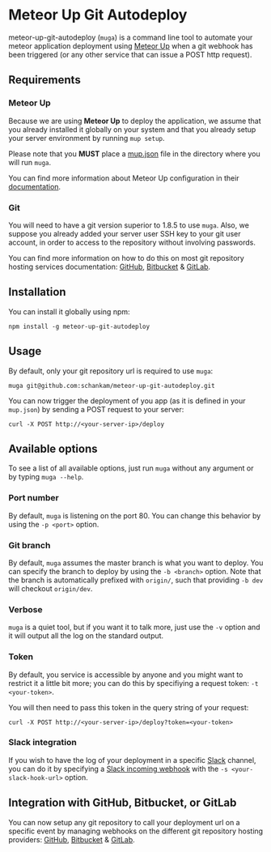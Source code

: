 # Meteor Up Git Autodeploy

meteor-up-git-autodeploy (`muga`) is a command line tool to automate your meteor application deployment using [Meteor Up](https://github.com/arunoda/meteor-up) when a git webhook has been triggered (or any other service that can issue a POST http request).

## Requirements

### Meteor Up

Because we are using **Meteor Up** to deploy the application, we assume that you already installed it globally on your system and that you already setup your server environment by running `mup setup`.

Please note that you **MUST** place a [mup.json](https://github.com/arunoda/meteor-up/blob/master/example/mup.json) file in the directory where you will run `muga`.

You can find more information about Meteor Up configuration in their [documentation](https://github.com/arunoda/meteor-up).

### Git

You will need to have a git version superior to 1.8.5 to use `muga`. Also, we suppose you already added your server user SSH key to your git user account, in order to access to the repository without involving passwords.

You can find more information on how to do this on most git repository hosting services documentation: [GitHub](https://help.github.com/articles/generating-an-ssh-key/), [Bitbucket](https://confluence.atlassian.com/bitbucket/set-up-ssh-for-git-728138079.html) & [GitLab](http://doc.gitlab.com/ce/ssh/README.html).

## Installation

You can install it globally using npm:

    npm install -g meteor-up-git-autodeploy

## Usage

By default, only your git repository url is required to use `muga`:

`muga git@github.com:schankam/meteor-up-git-autodeploy.git`

You can now trigger the deployment of you app (as it is defined in your `mup.json`) by sending a POST request to your server:

`curl -X POST http://<your-server-ip>/deploy`

## Available options

To see a list of all available options, just run `muga` without any argument or by typing `muga --help`.

### Port number

By default, `muga` is listening on the port 80. You can change this behavior by using the `-p <port>` option.

### Git branch

By default, `muga` assumes the master branch is what you want to deploy. You can specify the branch to deploy by using the `-b <branch>` option. Note that the branch is automatically prefixed with `origin/`, such that providing `-b dev` will checkout `origin/dev`.

### Verbose

`muga` is a quiet tool, but if you want it to talk more, just use the `-v` option and it will output all the log on the standard output.

### Token

By default, you service is accessible by anyone and you might want to restrict it a little bit more; you can do this by specifiying a request token: `-t <your-token>`.

You will then need to pass this token in the query string of your request:

`curl -X POST http://<your-server-ip>/deploy?token=<your-token>`

### Slack integration

If you wish to have the log of your deployment in a specific [Slack](http://slack.com) channel, you can do it by specifying a [Slack incoming webhook](https://api.slack.com/incoming-webhooks) with the `-s <your-slack-hook-url>` option.

## Integration with GitHub, Bitbucket, or GitLab

You can now setup any git repository to call your deployment url on a specific event by managing webhooks on the different git repository hosting providers: [GitHub](https://developer.github.com/webhooks/), [Bitbucket](https://confluence.atlassian.com/bitbucket/manage-webhooks-735643732.html) & [GitLab](https://gitlab.com/gitlab-org/gitlab-ce/blob/master/doc/web_hooks/web_hooks.md).
